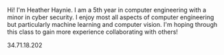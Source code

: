Hi! I'm Heather Haynie. I am a 5th year in computer engineering with a minor in cyber security. I enjoy most all aspects of computer engineering but particularly machine learning and computer vision. I'm hoping through this class to gain more experience collaborating with others!

34.71.18.202 
